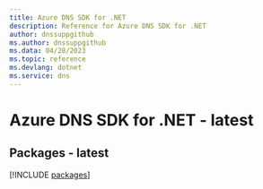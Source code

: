 ```yaml
---
title: Azure DNS SDK for .NET
description: Reference for Azure DNS SDK for .NET
author: dnssuppgithub
ms.author: dnssuppgithub
ms.data: 04/28/2023
ms.topic: reference
ms.devlang: dotnet
ms.service: dns
---
```

# Azure DNS SDK for .NET - latest
## Packages - latest
[!INCLUDE [packages](dns-index.md)]